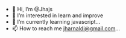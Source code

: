 - 👋 Hi, I’m @Jhajs
- 👀 I’m interested in learn and improve 
- 🌱 I’m currently learning javascript...
- 📫 How to reach me jharnaldi@gmail.com...

<!---
Jhajs/Jhajs is a ✨ special ✨ repository because its `README.md` (this file) appears on your GitHub profile.
You can click the Preview link to take a look at your changes.
--->
